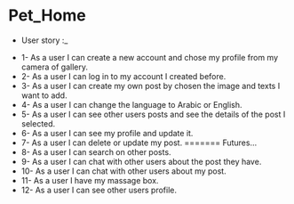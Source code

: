 # Pet_Home
- User story :_
* 1- As a user I can create a new account and chose my profile from my camera of gallery.
* 2- As a user I can log in to my account I created before.
* 3- As a user I can create my own post by chosen the image and texts I want to add.
* 4- As a user I can change the language to Arabic or English.
* 5- As a user I can see other users posts and see the details of the post I selected.
* 6- As a user I can see my profile and update it.
* 7- As a user I can delete or update my post.
=======
Futures…
* 8- As a user I can search on other posts.
* 9- As a user I can chat with other users about the post they have.
* 10- As a user I can chat with other users about my post.
* 11- As a user I have my massage box.
* 12- As a user I can see other users profile.

